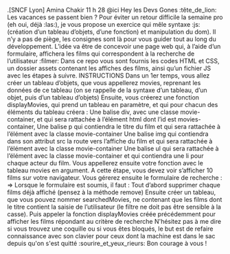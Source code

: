 .[SNCF Lyon] Amina Chakir
  11 h 28
@ici Hey les Devs Gones :tête_de_lion: Les vacances se passent bien ?
Pour éviter un retour difficile la semaine pro (eh oui, déjà :las:), je vous propose un exercice qui mêle syntaxe :js: (création d’un tableau d’objets, d’une fonction) et manipulation du dom). Il n’y a pas de piège, les consignes sont là pour vous guider tout au long du développement.
L’idée va être de concevoir une page web qui, à l’aide d’un formulaire, affichera les films qui correspondent à la recherche de l’utilisateur :filmer:
Dans ce repo vous sont fournis les codes HTML et CSS, un dossier assets contenant les affiches des films, ainsi qu’un fichier JS avec les étapes à suivre.
INSTRUCTIONS
Dans un 1er temps, vous allez créer un tableau d’objets, que vous appellerez movies, reprenant les données de ce tableau (on se rappelle de la syntaxe d’un tableau, d’un objet, puis d’un tableau d’objets)
Ensuite, vous créerez une fonction displayMovies, qui prend un tableau en paramètre, et qui pour chacun des éléments du tableau créera :
Une balise div, avec une classe movie-container, et qui sera rattachée à l’élément html dont l’id est movies-container,
Une balise p qui contiendra le titre du film et qui sera rattachée à l’élément avec la classe movie-container
Une balise img qui contiendra dans son attribut src la route vers l’affiche du film et qui sera rattachée à l’élément avec la classe movie-container
Une balise ul qui sera rattachée à l’élément avec la classe movie-container et qui contiendra une li pour chaque acteur du film.
Vous appellerez ensuite votre fonction avec le tableau movies en argument. A cette étape, vous devez voir s’afficher 10 films sur votre navigateur.
Vous gérerez ensuite le formulaire de recherche :
=> Lorsque le formulaire est soumis, il faut :
Tout d’abord supprimer chaque films déjà affiché (pensez à la méthode remove)
Ensuite créer un tableau, que vous pouvez nommer searchedMovies, ne contenant que les films dont le titre contient la saisie de l’utilisateur (le filtre ne doit pas être sensible à la casse).
Puis appeler la fonction displayMovies créée précédemment pour afficher les films répondant au critère de recherche
N'hésitez pas à me dire si vous trouvez une coquille ou si vous êtes bloqués, le but est de refaire connaissance avec son clavier pour ceux dont la machine est dans le sac depuis qu'on s'est quitté :sourire_et_yeux_rieurs:
Bon courage à vous !